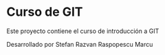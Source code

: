 # Curso de GIT

Este proyecto contiene el curso de introducción a GIT

Desarrollado por Stefan Razvan Raspopescu Marcu

